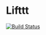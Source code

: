 # Lifttt

[![Build Status](https://travis-ci.org/sh0hei/lifttt.svg?branch=master)](https://travis-ci.org/sh0hei/lifttt)
